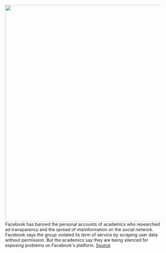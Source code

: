 <img src='https://cdn.vox-cdn.com/thumbor/1YoywTkfHRbjoeq7DzVZue6TLB8=/0x0:3000x2000/1200x800/filters:focal(1260x760:1740x1240)/cdn.vox-cdn.com/uploads/chorus_image/image/69676504/acastro_180928_1777_facebook_hack_0001.0.jpg' width='700px' /><br/>
Facebook has banned the personal accounts of academics who researched ad transparency and the spread of misinformation on the social network. Facebook says the group violated its term of service by scraping user data without permission. But the academics say they are being silenced for exposing problems on Facebook's platform.
<a href='https://www.theverge.com/2021/8/4/22609020/facebook-bans-academic-researchers-ad-transparency-misinformation-nyu-ad-observatory-plug-in'> Source <a/>